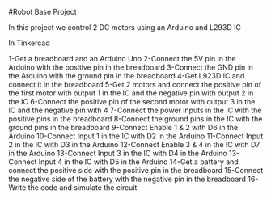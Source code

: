 #Robot Base Project

In this project we control 2 DC motors using an Arduino and L293D IC

In Tinkercad

1-Get a breadboard and an Arduino Uno
2-Connect the 5V pin in the Arduino with the positive pin in the breadboard
3-Connect the GND pin in the Arduino with the ground pin in the breadboard
4-Get L923D IC and connect it in the breadboard
5-Get 2 motors and connect the positive pin of the first motor with output 1 in the IC and the negative pin with output 2 in the IC
6-Connect the positive pin of the second motor with output 3 in the IC and the negative pin with 4
7-Connect the power inputs in the IC with the positive pins in the breadboard
8-Connect the ground pins in the IC with the ground pins in the breadboard
9-Connect Enable 1 & 2 with D6 in the Arduino
10-Connect Input 1 in the IC with D2 in the Arduino
11-Connect Input 2 in the IC with D3 in the Arduino
12-Connect Enable 3 & 4 in the IC with D7 in the Arduino
13-Connect Input 3 in the IC with D4 in the Arduino
13-Connect Input 4 in the IC with D5 in the Arduino
14-Get a battery and connect the positive side with the positive pin in the breadboard
15-Connect the negative side of the battery with the negative pin in the breadboard
16-Write the code and simulate the circuit
